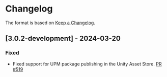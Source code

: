 # Changelog

The format is based on [Keep a Changelog](https://keepachangelog.com/en/1.1.0/).

## [3.0.2-development] - 2024-03-20

### Fixed

* Fixed support for UPM package publishing in the Unity Asset Store. [PR #519](https://github.com/MixedRealityToolkit/MixedRealityToolkit-Unity/pull/519)
